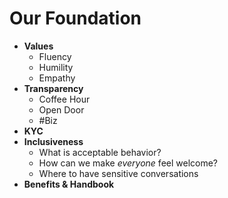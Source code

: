 Our Foundation
==============

- **Values**
  - Fluency
  - Humility
  - Empathy
- **Transparency**
  - Coffee Hour
  - Open Door
  - #Biz
- **KYC**
- **Inclusiveness**
  - What is acceptable behavior?
  - How can we make *everyone* feel welcome?
  - Where to have sensitive conversations
- **Benefits & Handbook**

